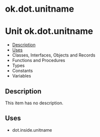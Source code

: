 # ok.dot.unitname


# Unit ok.dot.unitname

- [Description](#PasDoc-Description)
- [Uses](#PasDoc-Uses)
- Classes, Interfaces, Objects and Records
- Functions and Procedures
- Types
- Constants
- Variables

<span id="PasDoc-Description"/>

## Description
This item has no description.

<span id="PasDoc-Uses"/>

## Uses
- dot.inside.unitname


